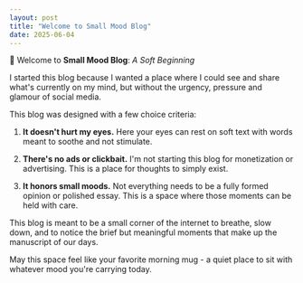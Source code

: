 ```yaml
---
layout: post
title: "Welcome to Small Mood Blog"
date: 2025-06-04
---
```


🌱 Welcome to **Small Mood Blog**: *A Soft Beginning*

I started this blog because I wanted a place where I could see and share what's currently on my mind, but without the urgency, pressure and glamour of social media. 

This blog was designed with a few choice criteria: 

1. **It doesn't hurt my eyes.** Here your eyes can rest on soft text with words meant to soothe and not stimulate. 

2. **There's no ads or clickbait.** I'm not starting this blog for monetization or advertising. This is a place for thoughts to simply exist. 

3. **It honors small moods.** Not everything needs to be a fully formed opinion or polished essay. This is a space where those moments can be held with care. 

This blog is meant to be a small corner of the internet to breathe, slow down, and to notice the brief but meaningful moments that make up the manuscript of our days.  

May this space feel like your favorite morning mug - a quiet place to sit with whatever mood you're carrying today. 

